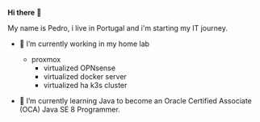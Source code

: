 **Hi there** 👋

My name is Pedro, i live in Portugal and i'm starting my IT journey.

- 👀 I’m currently working in my home lab
    * proxmox
        - virtualized OPNsense
        - virtualized docker server
        - virtualized ha k3s cluster

- 🌱 I’m currently learning Java to become an Oracle Certified Associate (OCA) Java SE 8 Programmer.

<!---
bernardinolab/bernardinolab is a ✨ special ✨ repository because its `README.md` (this file) appears on your GitHub profile.
You can click the Preview link to take a look at your changes.
--->
